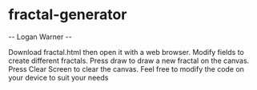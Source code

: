 # fractal-generator
-- Logan Warner --

Download fractal.html then open it with a web browser.
Modify fields to create different fractals.
Press draw to draw a new fractal on the canvas.
Press Clear Screen to clear the canvas.
Feel free to modify the code on your device to suit your needs
